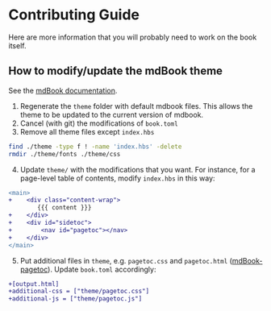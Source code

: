 <!-- markdownlint-disable MD029 -->
# Contributing Guide

Here are more information that you will probably need to work on the book itself.

## How to modify/update the mdBook theme

See the [mdBook documentation](https://rust-lang.github.io/mdBook/format/theme/index.html).

1. Regenerate the `theme` folder with default mdbook files. This allows the theme to be updated to the current version of mdbook.
2. Cancel (with git) the modifications of `book.toml`
3. Remove all theme files except `index.hbs`

```sh
find ./theme -type f ! -name 'index.hbs' -delete
rmdir ./theme/fonts ./theme/css
```

4. Update `theme/` with the modifications that you want. For instance, for a page-level table of contents, modify `index.hbs` in this way:

```diff
<main>
+    <div class="content-wrap">
        {{{ content }}}
+    </div>
+    <div id="sidetoc">
+        <nav id="pagetoc"></nav>
+    </div>
</main>
```

5. Put additional files in `theme`, e.g. `pagetoc.css` and `pagetoc.html` ([mdBook-pagetoc](https://github.com/JorelAli/mdBook-pagetoc/tree/master/theme)).
Update `book.toml` accordingly:

```diff
+[output.html]
+additional-css = ["theme/pagetoc.css"]
+additional-js = ["theme/pagetoc.js"]
```
